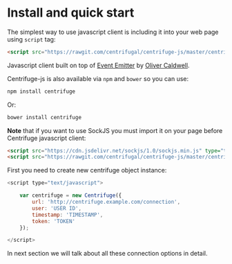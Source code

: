 # Install and quick start

The simplest way to use javascript client is including it into your web page using `script` tag:

```html
<script src="https://rawgit.com/centrifugal/centrifuge-js/master/centrifuge.js"></script>
```

Javascript client built on top of [Event Emitter](https://github.com/Wolfy87/EventEmitter) by [Oliver Caldwell](https://github.com/Wolfy87).

Centrifuge-js is also available via `npm` and `bower` so you can use:

```bash
npm install centrifuge
```

Or:

```bash
bower install centrifuge
```


**Note** that if you want to use SockJS you must import it on your page before Centrifuge javascript client:

```html
<script src="https://cdn.jsdelivr.net/sockjs/1.0/sockjs.min.js" type="text/javascript"></script>
<script src="https://rawgit.com/centrifugal/centrifuge-js/master/centrifuge.js" type="text/javascript"></script>
```

First you need to create new centrifuge object instance:

```javascript
<script type="text/javascript">

    var centrifuge = new Centrifuge({
        url: 'http://centrifuge.example.com/connection',
        user: 'USER ID',
        timestamp: 'TIMESTAMP',
        token: 'TOKEN'
    });

</script>
```

In next section we will talk about all these connection options in detail.
